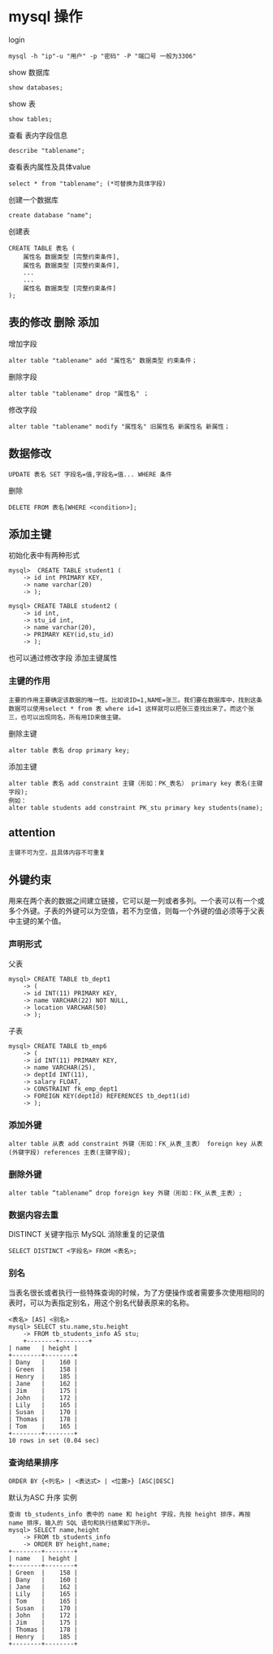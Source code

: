 # mysql 操作

login 
```
mysql -h "ip"-u "用户" -p "密码" -P "端口号 一般为3306" 
```

show 数据库
```
show databases;
```
show 表
```
show tables;
```
查看 表内字段信息
```
describe "tablename";
```
查看表内属性及具体value
```
select * from "tablename"; (*可替换为具体字段)
```
创建一个数据库 
```
create database "name";
```

创建表
```
CREATE TABLE 表名 (
    属性名 数据类型 [完整约束条件],
    属性名 数据类型 [完整约束条件],
    ...
    ...
    属性名 数据类型 [完整约束条件]
);
```
## 表的修改 删除 添加
增加字段

```
alter table "tablename" add "属性名" 数据类型 约束条件；
```
删除字段
```
alter table "tablename" drop "属性名" ；
```
修改字段
```
alter table "tablename" modify "属性名" 旧属性名 新属性名 新属性；
```
## 数据修改

```
UPDATE 表名 SET 字段名=值,字段名=值... WHERE 条件
```
删除
```
DELETE FROM 表名[WHERE <condition>];
```
## 添加主键

初始化表中有两种形式
```
mysql>  CREATE TABLE student1 (
    -> id int PRIMARY KEY,
    -> name varchar(20)
    -> );
```

```
mysql> CREATE TABLE student2 (
    -> id int,
    -> stu_id int,
    -> name varchar(20),
    -> PRIMARY KEY(id,stu_id)
    -> );
```
也可以通过修改字段 添加主键属性
### 主键的作用
```
主要的作用主要确定该数据的唯一性。比如说ID=1,NAME=张三。我们要在数据库中，找到这条数据可以使用select * from 表 where id=1 这样就可以把张三查找出来了。而这个张三，也可以出现同名，所有用ID来做主键。
```
删除主键
```
alter table 表名 drop primary key;
```
添加主键
```
alter table 表名 add constraint 主键（形如：PK_表名） primary key 表名(主键字段);
例如：
alter table students add constraint PK_stu primary key students(name);
```
## attention
```
主键不可为空，且具体内容不可重复
```

## 外键约束

用来在两个表的数据之间建立链接，它可以是一列或者多列。一个表可以有一个或多个外键。子表的外键可以为空值，若不为空值，则每一个外键的值必须等于父表中主键的某个值。

### 声明形式
父表
```
mysql> CREATE TABLE tb_dept1
    -> (
    -> id INT(11) PRIMARY KEY,
    -> name VARCHAR(22) NOT NULL,
    -> location VARCHAR(50)
    -> );
```
子表
```
mysql> CREATE TABLE tb_emp6
    -> (
    -> id INT(11) PRIMARY KEY,
    -> name VARCHAR(25),
    -> deptId INT(11),
    -> salary FLOAT,
    -> CONSTRAINT fk_emp_dept1
    -> FOREIGN KEY(deptId) REFERENCES tb_dept1(id)
    -> );
```
### 添加外键

```
alter table 从表 add constraint 外键（形如：FK_从表_主表） foreign key 从表(外键字段) references 主表(主键字段);
```
### 删除外键
```
alter table “tablename” drop foreign key 外键（形如：FK_从表_主表）;
```
### 数据内容去重

 DISTINCT 关键字指示 MySQL 消除重复的记录值
 ```
 SELECT DISTINCT <字段名> FROM <表名>;
 ```

### 别名

当表名很长或者执行一些特殊查询的时候，为了方便操作或者需要多次使用相同的表时，可以为表指定别名，用这个别名代替表原来的名称。
```
<表名> [AS] <别名>
mysql> SELECT stu.name,stu.height
    -> FROM tb_students_info AS stu;
    +--------+--------+
| name   | height |
+--------+--------+
| Dany   |    160 |
| Green  |    158 |
| Henry  |    185 |
| Jane   |    162 |
| Jim    |    175 |
| John   |    172 |
| Lily   |    165 |
| Susan  |    170 |
| Thomas |    178 |
| Tom    |    165 |
+--------+--------+
10 rows in set (0.04 sec)
```
### 查询结果排序

```
ORDER BY {<列名> | <表达式> | <位置>} [ASC|DESC]
```
默认为ASC 升序
实例
```
查询 tb_students_info 表中的 name 和 height 字段，先按 height 排序，再按 name 排序，输入的 SQL 语句和执行结果如下所示。
mysql> SELECT name,height
    -> FROM tb_students_info
    -> ORDER BY height,name;
+--------+--------+
| name   | height |
+--------+--------+
| Green  |    158 |
| Dany   |    160 |
| Jane   |    162 |
| Lily   |    165 |
| Tom    |    165 |
| Susan  |    170 |
| John   |    172 |
| Jim    |    175 |
| Thomas |    178 |
| Henry  |    185 |
+--------+--------+
```